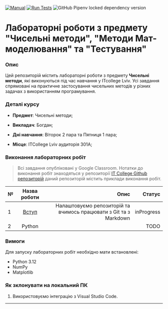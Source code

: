 [![Manual](https://github.com/BobasB/2024_kn41_nm/actions/workflows/manual.yml/badge.svg)](https://github.com/BobasB/2024_kn41_nm/actions/workflows/manual.yml)
[![Run Tests](https://github.com/BobasB/2024_kn41_nm/actions/workflows/python-app.yml/badge.svg)](https://github.com/BobasB/2024_kn41_nm/actions/workflows/python-app.yml)
![GitHub Pipenv locked dependency version](https://img.shields.io/github/pipenv/locked/dependency-version/bobasb/2024_kn41_nm/testing%2F1_lab%2Fenv_with_pipenv%2F)


# Лабораторні роботи з предмету "Чисельні методи", "Методи Мат-моделювання" та "Тестування"

### Опис
Цей репозиторій містить лабораторні роботи з предмету **Чисельні методи**, які виконуються під час навчання у ITcollege Lviv. Усі завдання спрямовані на практичне застосування чисельних методів у різних задачах з використанням програмування.

### Деталі курсу
- **Предмет**: Чисельні методи;
+ **Викладач**: Богдан;
* **Дні навчання**: Віторок 2 пара та Пятниця 1 пара;
+ **Місце**: ITCollege Lviv аудиторія 301А;

### Виконання лабораторних робіт
> Всі завдання опубліковані у Google Classroom.
> Нотатки до виконання робіт знаходяться у репозиторії [IT College Github репозиторій](https://github.com/BobasB/it_college/tree/main)
> даний репозиторій містить приклади виконання робіт.

| № | Назва роботи | Опис  | Статус      |
|:---|:---:|---:|---:|
| 1 | [Вступ](./init/README.md) | Налаштовуємо репозиторій та вчимось працювати з Git та з Markdown | inProgress |
| 2 | Python | | TODO |

### Вимоги
Для запуску лабораторних робіт необхідно мати встановлені:
- Python 3.12
- NumPy
- Matplotlib

### Як зклонувати на локальний ПК
1. Використовуємо інтеграцію з Visual Studio Code.

---